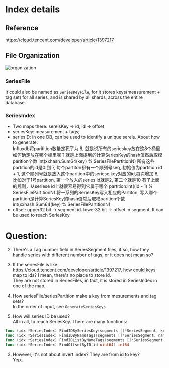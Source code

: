 # Index details
## Reference
https://cloud.tencent.com/developer/article/1397217
## File Organization
![organization](https://ask.qcloudimg.com/http-save/yehe-3003208/z0a5xwdxof.png?imageView2/2/w/2560/h/7000 "organization")
### SeriesFile
It could also be named as `SeriesKeyFile`, for it stores keys(measurement + tag set) for all series, and is shared by all shards, across the entire database.
### SeriesIndex
- Two maps there: sereisKey -> id, id -> offset
- seriesKey: measurement + tags;
- seriesID: in one DB, can be used to identify a unique sereis. About how to generate:  
Influxdb将paritition数量定死了为 8, 就是说所有的serieskey放在这8个桶里
如何确定放在哪个桶里呢？就是上面提到的计算SeriesKey的hash值然后取模parition个数 int(xxhash.Sum64(key) % SeriesFilePartitionN) 
所有这些partition的id是0 到 7, 每个partiton都有一个顺列号seq, 初始值为partition id + 1, 这个顺列号就是放入这个parition中的seriese key对应的id,每次增加 8, 比如对于1号partition, 第一个放入的series id就是2, 第二个就是10
有了上面的规则，从seriese id上就很容易得到它属于哪个 partition:int((id - 1) % SeriesFilePartitionN) 
将一系列的SeriesKey写入相应的Partiton, 写入哪个partition是计算SeriesKey的hash值然后取模parition个数 int(xxhash.Sum64(key) % SeriesFilePartitionN) 
- offset: upper32 bit -> segment id. lower32 bit -> offset in segment, It can be used to reach SeriesKey


# Question:
2. There's a Tag number field in SeriesSegment files, if so, how they handle series with different number of tags, or it does not mean so?

1. If the seriesFile is like https://cloud.tencent.com/developer/article/1397217, how could keys map to ids? I mean, there's no place to store id.  
They are not stored in SeriesFiles, in fact, it is stored in SeriesIndex in one of the map.

3. How seriesFile/seriesPartition make a key from mesurements and tag sets?  
In the order of input, see `GenerateSeriesKeys`

2. How will series ID be used?  
All in all, to reach SeriesKey. There are many functions:  
```go
func (idx *SeriesIndex) FindIDBySeriesKey(segments []*SeriesSegment, key []byte) uint64
func (idx *SeriesIndex) FindIDByNameTags(segments []*SeriesSegment, name []byte, tags models.Tags, buf []byte) uint64
func (idx *SeriesIndex) FindIDListByNameTags(segments []*SeriesSegment, names [][]byte, tagsSlice []models.Tags, buf []byte) (ids []uint64, ok bool)
func (idx *SeriesIndex) FindOffsetByID(id uint64) int64
```

3. However, it's not about invert index? They are from id to key?  
Yep...

